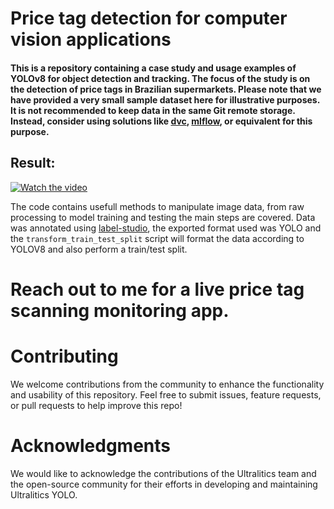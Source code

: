 # Price tag detection for computer vision applications
#### This is a repository containing a case study and usage examples of YOLOv8 for object detection and tracking. The focus of the study is on the detection of price tags in Brazilian supermarkets. Please note that we have provided a very small sample dataset here for illustrative purposes. It is not recommended to keep data in the same Git remote storage. Instead, consider using solutions like [dvc](https://dvc.org/), [mlflow](https://mlflow.org/), or equivalent for this purpose.

## Result:
[![Watch the video](https://img.youtube.com/vi/2v53LYak8-4/maxresdefault.jpg)](https://youtu.be/2v53LYak8-4)

The code contains usefull methods to manipulate image data, from raw processing to model training and testing the main steps are covered.
Data was annotated using [label-studio](https://labelstud.io/), the exported format used was YOLO and the `transform_train_test_split` script will format the data according to YOLOV8 and also perform a train/test split.

# Reach out to me for a live price tag scanning monitoring app.

# Contributing
We welcome contributions from the community to enhance the functionality and usability of this repository. Feel free to submit issues, feature requests, or pull requests to help improve this repo!

# Acknowledgments
We would like to acknowledge the contributions of the Ultralitics team and the open-source community for their efforts in developing and maintaining Ultralitics YOLO.
